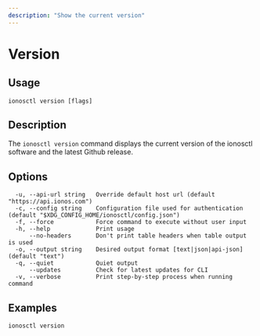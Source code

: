 ```yaml
---
description: "Show the current version"
---
```


# Version

## Usage

```text
ionosctl version [flags]
```

## Description

The `ionosctl version` command displays the current version of the ionosctl software and the latest Github release.

## Options

```text
  -u, --api-url string   Override default host url (default "https://api.ionos.com")
  -c, --config string    Configuration file used for authentication (default "$XDG_CONFIG_HOME/ionosctl/config.json")
  -f, --force            Force command to execute without user input
  -h, --help             Print usage
      --no-headers       Don't print table headers when table output is used
  -o, --output string    Desired output format [text|json|api-json] (default "text")
  -q, --quiet            Quiet output
      --updates          Check for latest updates for CLI
  -v, --verbose          Print step-by-step process when running command
```

## Examples

```text
ionosctl version
```

